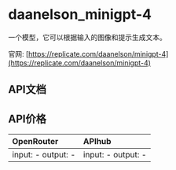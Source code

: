 # daanelson_minigpt-4

一个模型，它可以根据输入的图像和提示生成文本。

官网: [https://replicate.com/daanelson/minigpt-4](https://replicate.com/daanelson/minigpt-4)

## API文档



## API价格

| OpenRouter | APIhub |
|:---|:---|
| input: - output: - | input: - output: - |
